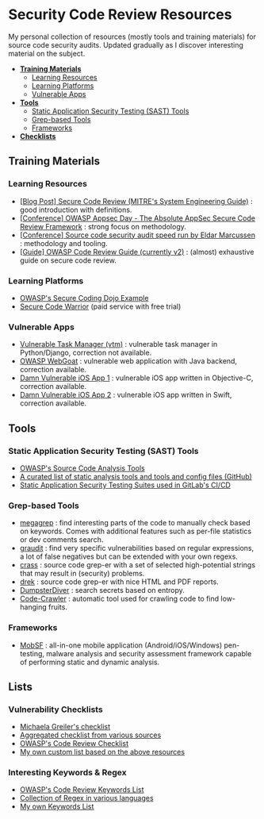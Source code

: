 # Security Code Review Resources

My personal collection of resources (mostly tools and training materials) for source code security audits. Updated gradually as I discover interesting material on the subject.

* [**Training Materials**](#training-materials)
  * [Learning Resources](#learning-resources)
  * [Learning Platforms](#learning-platforms)
  * [Vulnerable Apps](#vulnerable-apps)
* [**Tools**](#tools)
  * [Static Application Security Testing (SAST) Tools](#static-application-security-testing-sast-tools)
  * [Grep-based Tools](#grep-based-tools)
  * [Frameworks](#frameworks)
* [**Checklists**](#checklists)

## Training Materials

### Learning Resources

- [[Blog Post] Secure Code Review (MITRE's System Engineering Guide)](https://www.mitre.org/publications/systems-engineering-guide/enterprise-engineering/systems-engineering-for-mission-assurance/secure-code-review) : good introduction with definitions.
- [[Conference] OWASP Appsec Day - The Absolute AppSec Secure Code Review Framework](https://www.youtube.com/watch?v=Kepd1HsoE8o) : strong focus on methodology.
- [[Conference] Source code security audit speed run by Eldar Marcussen](https://www.youtube.com/watch?v=hpYjjj1UAXs) : methodology and tooling.
- [[Guide] OWASP Code Review Guide (currently v2)](https://owasp.org/www-pdf-archive/OWASP_Code_Review_Guide_v2.pdf) : (almost) exhaustive guide on secure code review.

### Learning Platforms

- [OWASP's Secure Coding Dojo Example](https://owasp.org/SecureCodingDojo/codereview101)
- [Secure Code Warrior](https://www.securecodewarrior.com/products/training-ground) (paid service with free trial)

### Vulnerable Apps

- [Vulnerable Task Manager (vtm)](https://github.com/redpointsec/vtm) : vulnerable task manager in Python/Django, correction not available.
- [OWASP WebGoat](https://github.com/WebGoat/WebGoat) : vulnerable web application with Java backend, correction available.
- [Damn Vulnerable iOS App 1](https://github.com/prateek147/DVIA) : vulnerable iOS app written in Objective-C, correction available.
- [Damn Vulnerable iOS App 2](https://github.com/prateek147/DVIA-v2) : vulnerable iOS app written in Swift, correction available.

## Tools

### Static Application Security Testing (SAST) Tools

- [OWASP's Source Code Analysis Tools](https://owasp.org/www-community/Source_Code_Analysis_Tools)
- [A curated list of static analysis tools and tools and config files (GitHub)](https://github.com/analysis-tools-dev/static-analysis)
- [Static Application Security Testing Suites used in GitLab's CI/CD](https://docs.gitlab.com/ee/user/application_security/sast/)

### Grep-based Tools

- [megagrep](https://github.com/claire-lex/megagrep) : find interesting parts of the code to manually check based on keywords. Comes with additional features such as per-file statistics or dev comments search.
- [graudit](https://github.com/wireghoul/graudit) : find very specific vulnerabilities based on regular expressions, a lot of false negatives but can be extended with your own regexs.
- [crass](https://github.com/floyd-fuh/crass) : source code grep-er with a set of selected high-potential strings that may result in (security) problems.
- [drek](https://github.com/chrisallenlane/drek) : source code grep-er with nice HTML and PDF reports.
- [DumpsterDiver](https://github.com/securing/DumpsterDiver) : search secrets based on entropy.
- [Code-Crawler](https://github.com/vmnguyen/Code-Crawler) : automatic tool used for crawling code to find low-hanging fruits.

### Frameworks

- [MobSF](https://github.com/MobSF/Mobile-Security-Framework-MobSF) : all-in-one mobile application (Android/iOS/Windows) pen-testing, malware  analysis and security assessment framework capable of performing static  and dynamic analysis.

## Lists

### Vulnerability Checklists

- [Michaela Greiler's checklist](https://github.com/mgreiler/secure-code-review-checklist)
- [Aggregated checklist from various sources](https://github.com/softwaresecured/secure-code-review-checklist)
- [OWASP's Code Review Checklist](https://owasp.org/www-pdf-archive/OWASP_Code_Review_Guide_v2.pdf#page=197)
- [My own custom list based on the above resources](https://github.com/JulienBedel/security-code-review/blob/main/Security_Code_Review_Helper.xlsx)

### Interesting Keywords & Regex

- [OWASP's Code Review Keywords List](https://owasp.org/www-pdf-archive/OWASP_Code_Review_Guide_v2.pdf#page=207)
- [Collection of Regex in various languages](https://github.com/va1da5/manual-source-code-review)
- [My own Keywords List](https://github.com/JulienBedel/security-code-review/tree/main/keywords)

